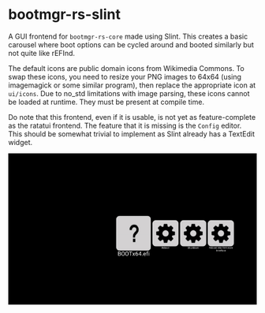 # bootmgr-rs-slint

A GUI frontend for `bootmgr-rs-core` made using Slint. This creates a basic carousel where boot options can be cycled around and booted similarly but not quite like rEFInd.

The default icons are public domain icons from Wikimedia Commons. To swap these icons, you need to resize your PNG images to 64x64 (using imagemagick or some similar program), then replace the appropriate icon at `ui/icons`. Due to no_std limitations with image parsing, these icons cannot be loaded at runtime. They must be present at compile time.

Do note that this frontend, even if it is usable, is not yet as feature-complete as the ratatui frontend. The feature that it is missing is the `Config` editor. This should be somewhat trivial to implement as Slint already has a TextEdit widget.

![rEFInd-ish carousel boot manager](/images/bootmgr-rs-slint.gif)